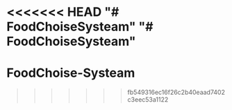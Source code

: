 <<<<<<< HEAD
"# FoodChoiseSysteam" 
"# FoodChoiseSysteam" 
=======
# FoodChoise-Systeam
>>>>>>> fb549316ec16f26c2b40eaad7402c3eec53a1122

